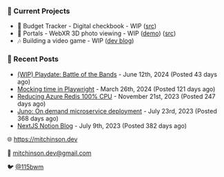 ### 📌 Current Projects
- 💸 Budget Tracker - Digital checkbook - WIP ([src](https://github.com/bmitchinson/budget-entry))
- 📸 Portals - WebXR 3D photo viewing - WIP ([demo](https://portals.mitchinson.dev/)) ([src](https://github.com/bmitchinson/vr-jpg-viewer-webxr))
- 🎶 Building a video game - WIP ([dev blog](https://blog.mitchinson.dev/playdate-dev-one))

### 📝 Recent Posts

- [(WIP) Playdate: Battle of the Bands](https://blog.mitchinson.dev/playdate-dev-one) - June 12th, 2024 (Posted 43 days ago)
- [Mocking time in Playwright](https://blog.mitchinson.dev/playwright-mock-time) - March 26th, 2024 (Posted 121 days ago)
- [Reducing Azure Redis 100% CPU](https://blog.mitchinson.dev/redis-cpu) - November 21st, 2023 (Posted 247 days ago)
- [Juno: On demand microservice deployment](https://blog.mitchinson.dev/juno) - July 23rd, 2023 (Posted 368 days ago)
- [NextJS Notion Blog](https://blog.mitchinson.dev/blog-2023) - July 9th, 2023 (Posted 382 days ago)

🌐 https://mitchinson.dev

💌 mitchinson.dev@gmail.com

🐦 [@115bwm](https://twitter.com/115bwm)